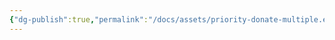 ```yaml
---
{"dg-publish":true,"permalink":"/docs/assets/priority-donate-multiple.excalidraw/","tags":["excalidraw"]}
---
```

<style> .container {font-family: sans-serif; text-align: center;} .button-wrapper button {z-index: 1;height: 40px; width: 100px; margin: 10px;padding: 5px;} .excalidraw .App-menu_top .buttonList { display: flex;} .excalidraw-wrapper { height: 800px; margin: 50px; position: relative;} :root[dir="ltr"] .excalidraw .layer-ui__wrapper .zen-mode-transition.App-menu_bottom--transition-left {transform: none;} </style><script src="https://cdn.jsdelivr.net/npm/react@17/umd/react.production.min.js"></script><script src="https://cdn.jsdelivr.net/npm/react-dom@17/umd/react-dom.production.min.js"></script><script type="text/javascript" src="https://cdn.jsdelivr.net/npm/@excalidraw/excalidraw@0/dist/excalidraw.production.min.js"></script><div id="priority-donate-multipleexcalidraw.md"></div><script>(function(){const InitialData={"type":"excalidraw","version":2,"source":"https://github.com/zsviczian/obsidian-excalidraw-plugin/releases/tag/2.7.4","elements":[{"id":"KccZQhF3Z2Dk7p5JYjoAB","type":"line","x":-118.35300296545029,"y":-370.8843688964844,"width":692.5358581542969,"height":467.2060852050781,"angle":0,"strokeColor":"#099268","backgroundColor":"transparent","fillStyle":"solid","strokeWidth":4,"strokeStyle":"dashed","roughness":1,"opacity":100,"groupIds":[],"frameId":null,"roundness":{"type":2},"seed":1327774548,"version":925,"versionNonce":1148865012,"isDeleted":false,"boundElements":[],"updated":1736753024560,"link":null,"locked":false,"points":[[0,0],[-250.86007690429688,18.90069580078125],[-283.4858093261719,230.64169311523438],[-253.81405639648438,467.2060852050781],[-101.64871215820312,436.2690734863281],[19.9189453125,446.2209777832031],[161.84912109375,321.0140075683594],[409.050048828125,358.1815490722656]],"lastCommittedPoint":null,"startBinding":null,"endBinding":null,"startArrowhead":null,"endArrowhead":null,"index":"a0"},{"id":"8VA36sYZ0Xlo2jYmRHcrc","type":"rectangle","x":-292.9361404776573,"y":-184.12443542480466,"width":62,"height":45,"angle":0,"strokeColor":"#1e1e1e","backgroundColor":"transparent","fillStyle":"hachure","strokeWidth":1,"strokeStyle":"solid","roughness":1,"opacity":100,"groupIds":["2PxniHU_PKf1sGMuDITLp"],"frameId":null,"roundness":{"type":3},"seed":482542188,"version":153,"versionNonce":245268300,"isDeleted":false,"boundElements":[{"type":"text","id":"tIPePFAx"},{"id":"3MroGVL409c-xpPFeCCVr","type":"arrow"},{"id":"MFXNqbd67DY2WVEp_qBmB","type":"arrow"}],"updated":1736753024560,"link":null,"locked":false,"index":"a1"},{"id":"tIPePFAx","type":"text","x":-268.49613803625107,"y":-174.12443542480466,"width":13.1199951171875,"height":25,"angle":0,"strokeColor":"#1e1e1e","backgroundColor":"transparent","fillStyle":"hachure","strokeWidth":1,"strokeStyle":"solid","roughness":1,"opacity":100,"groupIds":["2PxniHU_PKf1sGMuDITLp"],"frameId":null,"roundness":null,"seed":1754256620,"version":82,"versionNonce":268757876,"isDeleted":false,"boundElements":[],"updated":1736753024560,"link":null,"locked":false,"text":"A","rawText":"A","fontSize":20,"fontFamily":1,"textAlign":"center","verticalAlign":"middle","baseline":17,"containerId":"8VA36sYZ0Xlo2jYmRHcrc","originalText":"A","lineHeight":1.25,"autoResize":true,"index":"a2"},{"id":"59JU9IFRNG0ZzQU1UM42-","type":"line","x":-280.6896728873253,"y":-185.56536865234372,"width":36.5712890625,"height":34.604949951171875,"angle":0,"strokeColor":"#1e1e1e","backgroundColor":"transparent","fillStyle":"hachure","strokeWidth":2,"strokeStyle":"solid","roughness":1,"opacity":100,"groupIds":["2PxniHU_PKf1sGMuDITLp"],"frameId":null,"roundness":{"type":2},"seed":2015254380,"version":178,"versionNonce":262714828,"isDeleted":false,"boundElements":[],"updated":1736753024560,"link":null,"locked":false,"points":[[0,0],[3.98876953125,-30.96875],[32.7310791015625,-29.650177001953125],[36.5712890625,3.636199951171875]],"lastCommittedPoint":null,"startBinding":null,"endBinding":null,"startArrowhead":null,"endArrowhead":null,"index":"a3"},{"id":"860LkdMGOMHxj117XTBWr","type":"rectangle","x":-158.2685074210167,"y":-184.12443542480466,"width":62,"height":45,"angle":0,"strokeColor":"#1e1e1e","backgroundColor":"transparent","fillStyle":"hachure","strokeWidth":1,"strokeStyle":"solid","roughness":1,"opacity":100,"groupIds":["sqXGka7D2f_SvXupsyIVu"],"frameId":null,"roundness":{"type":3},"seed":647666412,"version":182,"versionNonce":616520948,"isDeleted":false,"boundElements":[{"type":"text","id":"iVP6QqAX"},{"id":"cGnvg52eul4-O3cdC1Jlp","type":"arrow"},{"id":"dSYaaae9vSv7kpb6dqyW4","type":"arrow"}],"updated":1736753024560,"link":null,"locked":false,"index":"a4"},{"id":"iVP6QqAX","type":"text","x":-134.5385040640831,"y":-174.12443542480466,"width":14.539993286132812,"height":25,"angle":0,"strokeColor":"#1e1e1e","backgroundColor":"transparent","fillStyle":"hachure","strokeWidth":1,"strokeStyle":"solid","roughness":1,"opacity":100,"groupIds":["sqXGka7D2f_SvXupsyIVu"],"frameId":null,"roundness":null,"seed":1960861036,"version":114,"versionNonce":254286924,"isDeleted":false,"boundElements":[],"updated":1736753024560,"link":null,"locked":false,"text":"B","rawText":"B","fontSize":20,"fontFamily":1,"textAlign":"center","verticalAlign":"middle","baseline":17,"containerId":"860LkdMGOMHxj117XTBWr","originalText":"B","lineHeight":1.25,"autoResize":true,"index":"a5"},{"id":"3Xc4RmYV3n8F3e0yx2mQk","type":"line","x":-146.02203983068466,"y":-185.56536865234372,"width":36.5712890625,"height":34.604949951171875,"angle":0,"strokeColor":"#1e1e1e","backgroundColor":"transparent","fillStyle":"hachure","strokeWidth":2,"strokeStyle":"solid","roughness":1,"opacity":100,"groupIds":["sqXGka7D2f_SvXupsyIVu"],"frameId":null,"roundness":{"type":2},"seed":709480428,"version":207,"versionNonce":1815060084,"isDeleted":false,"boundElements":[],"updated":1736753024560,"link":null,"locked":false,"points":[[0,0],[3.98876953125,-30.96875],[32.7310791015625,-29.650177001953125],[36.5712890625,3.636199951171875]],"lastCommittedPoint":null,"startBinding":null,"endBinding":null,"startArrowhead":null,"endArrowhead":null,"index":"a6"},{"id":"ygvD7fppNHqKYpkF-Omr0","type":"rectangle","x":-26.392683446407318,"y":-184.12443542480466,"width":62,"height":45,"angle":0,"strokeColor":"#1e1e1e","backgroundColor":"transparent","fillStyle":"hachure","strokeWidth":1,"strokeStyle":"solid","roughness":1,"opacity":100,"groupIds":["EO2dq3sxVgZ6GDYxRYmN9"],"frameId":null,"roundness":{"type":3},"seed":965026156,"version":215,"versionNonce":1727443660,"isDeleted":false,"boundElements":[{"type":"text","id":"hTIFPUH7"},{"id":"r6hL9QHkmfU2gN_7ESCTf","type":"arrow"},{"id":"-NNxLP5yMJPl7xYBIPmv0","type":"arrow"}],"updated":1736753024560,"link":null,"locked":false,"index":"a7"},{"id":"hTIFPUH7","type":"text","x":-1.8326782584190369,"y":-174.12443542480466,"width":12.879989624023438,"height":25,"angle":0,"strokeColor":"#1e1e1e","backgroundColor":"transparent","fillStyle":"hachure","strokeWidth":1,"strokeStyle":"solid","roughness":1,"opacity":100,"groupIds":["EO2dq3sxVgZ6GDYxRYmN9"],"frameId":null,"roundness":null,"seed":95818732,"version":145,"versionNonce":790343668,"isDeleted":false,"boundElements":[],"updated":1736753024560,"link":null,"locked":false,"text":"C","rawText":"C","fontSize":20,"fontFamily":1,"textAlign":"center","verticalAlign":"middle","baseline":17,"containerId":"ygvD7fppNHqKYpkF-Omr0","originalText":"C","lineHeight":1.25,"autoResize":true,"index":"a8"},{"id":"lenIiMkUXOsrU_7421S-W","type":"line","x":-14.146215856075287,"y":-185.56536865234372,"width":36.5712890625,"height":34.604949951171875,"angle":0,"strokeColor":"#1e1e1e","backgroundColor":"transparent","fillStyle":"hachure","strokeWidth":2,"strokeStyle":"solid","roughness":1,"opacity":100,"groupIds":["EO2dq3sxVgZ6GDYxRYmN9"],"frameId":null,"roundness":{"type":2},"seed":874821228,"version":240,"versionNonce":632191308,"isDeleted":false,"boundElements":[],"updated":1736753024560,"link":null,"locked":false,"points":[[0,0],[3.98876953125,-30.96875],[32.7310791015625,-29.650177001953125],[36.5712890625,3.636199951171875]],"lastCommittedPoint":null,"startBinding":null,"endBinding":null,"startArrowhead":null,"endArrowhead":null,"index":"a9"},{"id":"-N-9KkjbqzsDGLBva5YlL","type":"rectangle","x":96.24458461999893,"y":-184.12443542480466,"width":62,"height":45,"angle":0,"strokeColor":"#1e1e1e","backgroundColor":"transparent","fillStyle":"hachure","strokeWidth":1,"strokeStyle":"solid","roughness":1,"opacity":100,"groupIds":["PkFeXtSlzwldAP8L7FYu4"],"frameId":null,"roundness":{"type":3},"seed":1402048340,"version":248,"versionNonce":763990388,"isDeleted":false,"boundElements":[{"type":"text","id":"GeonALBG"},{"id":"4uGOKd3s4lcYEQW1u4XzT","type":"arrow"},{"id":"SVhrib65ZYDK2ODx568BL","type":"arrow"}],"updated":1736753024560,"link":null,"locked":false,"index":"aA"},{"id":"GeonALBG","type":"text","x":119.44458919763565,"y":-174.12443542480466,"width":15.599990844726562,"height":25,"angle":0,"strokeColor":"#1e1e1e","backgroundColor":"transparent","fillStyle":"hachure","strokeWidth":1,"strokeStyle":"solid","roughness":1,"opacity":100,"groupIds":["PkFeXtSlzwldAP8L7FYu4"],"frameId":null,"roundness":null,"seed":986481876,"version":179,"versionNonce":1990815692,"isDeleted":false,"boundElements":[],"updated":1736753024560,"link":null,"locked":false,"text":"D","rawText":"D","fontSize":20,"fontFamily":1,"textAlign":"center","verticalAlign":"middle","baseline":17,"containerId":"-N-9KkjbqzsDGLBva5YlL","originalText":"D","lineHeight":1.25,"autoResize":true,"index":"aB"},{"id":"iNv8_8zeuRfgjR1sCcH7j","type":"line","x":108.49105221033096,"y":-185.56536865234372,"width":36.5712890625,"height":34.604949951171875,"angle":0,"strokeColor":"#1e1e1e","backgroundColor":"transparent","fillStyle":"hachure","strokeWidth":2,"strokeStyle":"solid","roughness":1,"opacity":100,"groupIds":["PkFeXtSlzwldAP8L7FYu4"],"frameId":null,"roundness":{"type":2},"seed":2089647852,"version":275,"versionNonce":918504180,"isDeleted":false,"boundElements":[],"updated":1736753024560,"link":null,"locked":false,"points":[[0,0],[3.98876953125,-30.96875],[32.7310791015625,-29.650177001953125],[36.5712890625,3.636199951171875]],"lastCommittedPoint":null,"startBinding":null,"endBinding":null,"startArrowhead":null,"endArrowhead":null,"index":"aC"},{"id":"ivfKau6qOLkBM5sF0d6ex","type":"rectangle","x":-115.76233524084091,"y":-400.0558166503906,"width":96,"height":61,"angle":0,"strokeColor":"#1e1e1e","backgroundColor":"transparent","fillStyle":"hachure","strokeWidth":2,"strokeStyle":"solid","roughness":1,"opacity":100,"groupIds":[],"frameId":null,"roundness":{"type":3},"seed":1301480404,"version":118,"versionNonce":167876172,"isDeleted":false,"boundElements":[{"id":"3MroGVL409c-xpPFeCCVr","type":"arrow"},{"id":"cGnvg52eul4-O3cdC1Jlp","type":"arrow"},{"id":"r6hL9QHkmfU2gN_7ESCTf","type":"arrow"},{"id":"4uGOKd3s4lcYEQW1u4XzT","type":"arrow"},{"type":"text","id":"8VbtLH43"}],"updated":1736753024560,"link":null,"locked":false,"index":"aD"},{"id":"8VbtLH43","type":"text","x":-89.24232095479965,"y":-382.0558166503906,"width":42.95997142791748,"height":25,"angle":0,"strokeColor":"#1e1e1e","backgroundColor":"transparent","fillStyle":"hachure","strokeWidth":2,"strokeStyle":"solid","roughness":1,"opacity":100,"groupIds":[],"frameId":null,"roundness":null,"seed":1303079252,"version":13,"versionNonce":1094894708,"isDeleted":false,"boundElements":[],"updated":1736753024560,"link":null,"locked":false,"text":"T1(1)","rawText":"T1(1)","fontSize":20,"fontFamily":1,"textAlign":"center","verticalAlign":"middle","baseline":17,"containerId":"ivfKau6qOLkBM5sF0d6ex","originalText":"T1(1)","lineHeight":1.25,"autoResize":true,"index":"aE"},{"id":"3MroGVL409c-xpPFeCCVr","type":"arrow","x":-70.82528318937347,"y":-332.4647216796875,"width":190.9220576052333,"height":143.82730102539062,"angle":0,"strokeColor":"#1e1e1e","backgroundColor":"transparent","fillStyle":"hachure","strokeWidth":1,"strokeStyle":"solid","roughness":1,"opacity":100,"groupIds":[],"frameId":null,"roundness":{"type":2},"seed":991450580,"version":102,"versionNonce":1256566826,"isDeleted":false,"boundElements":[],"updated":1736753024641,"link":null,"locked":false,"points":[[0,0],[-190.9220576052333,143.82730102539062]],"lastCommittedPoint":null,"startBinding":{"focus":-0.5218087269969989,"gap":6.591094970703125,"elementId":"ivfKau6qOLkBM5sF0d6ex"},"endBinding":{"focus":-0.5860011131968127,"gap":4.512985229492216,"elementId":"8VA36sYZ0Xlo2jYmRHcrc"},"startArrowhead":null,"endArrowhead":"arrow","index":"aF"},{"id":"cGnvg52eul4-O3cdC1Jlp","type":"arrow","x":-69.03981580190275,"y":-331.2999267578125,"width":58.22267524571265,"height":142.44143676757812,"angle":0,"strokeColor":"#1e1e1e","backgroundColor":"transparent","fillStyle":"hachure","strokeWidth":1,"strokeStyle":"solid","roughness":1,"opacity":100,"groupIds":[],"frameId":null,"roundness":{"type":2},"seed":919922796,"version":57,"versionNonce":198318826,"isDeleted":false,"boundElements":[],"updated":1736753024641,"link":null,"locked":false,"points":[[0,0],[-58.22267524571265,142.44143676757812]],"lastCommittedPoint":null,"startBinding":{"focus":-0.2374780800537989,"gap":7.755889892578125,"elementId":"ivfKau6qOLkBM5sF0d6ex"},"endBinding":{"focus":-0.2763773642166688,"gap":4.734054565429716,"elementId":"860LkdMGOMHxj117XTBWr"},"startArrowhead":null,"endArrowhead":"arrow","index":"aG"},{"id":"r6hL9QHkmfU2gN_7ESCTf","type":"arrow","x":-69.47759722121086,"y":-327.98626708984375,"width":73.2901963338067,"height":135.72628784179688,"angle":0,"strokeColor":"#1e1e1e","backgroundColor":"transparent","fillStyle":"hachure","strokeWidth":1,"strokeStyle":"solid","roughness":1,"opacity":100,"groupIds":[],"frameId":null,"roundness":{"type":2},"seed":492246484,"version":69,"versionNonce":828583338,"isDeleted":false,"boundElements":[],"updated":1736753024641,"link":null,"locked":false,"points":[[0,0],[73.2901963338067,135.72628784179688]],"lastCommittedPoint":null,"startBinding":{"focus":0.3747847810458849,"gap":11.069549560546875,"elementId":"ivfKau6qOLkBM5sF0d6ex"},"endBinding":{"focus":0.3658407079087549,"gap":8.135543823242216,"elementId":"ygvD7fppNHqKYpkF-Omr0"},"startArrowhead":null,"endArrowhead":"arrow","index":"aH"},{"id":"4uGOKd3s4lcYEQW1u4XzT","type":"arrow","x":-70.78548821939374,"y":-332.5689697265625,"width":193.27638204347062,"height":138.11099243164062,"angle":0,"strokeColor":"#1e1e1e","backgroundColor":"transparent","fillStyle":"hachure","strokeWidth":1,"strokeStyle":"solid","roughness":1,"opacity":100,"groupIds":[],"frameId":null,"roundness":{"type":2},"seed":1406694892,"version":92,"versionNonce":281274474,"isDeleted":false,"boundElements":[],"updated":1736753024641,"link":null,"locked":false,"points":[[0,0],[193.27638204347062,138.11099243164062]],"lastCommittedPoint":null,"startBinding":{"focus":0.6041248147618453,"gap":6.486846923828125,"elementId":"ivfKau6qOLkBM5sF0d6ex"},"endBinding":{"focus":0.6596412805755202,"gap":10.333541870117216,"elementId":"-N-9KkjbqzsDGLBva5YlL"},"startArrowhead":null,"endArrowhead":"arrow","index":"aI"},{"id":"uxBKWrtb","type":"text","x":31.554284632205963,"y":-282.2966003417969,"width":48.77996063232422,"height":25,"angle":0,"strokeColor":"#1e1e1e","backgroundColor":"transparent","fillStyle":"hachure","strokeWidth":1,"strokeStyle":"solid","roughness":1,"opacity":100,"groupIds":[],"frameId":null,"roundness":null,"seed":1426939884,"version":32,"versionNonce":41757132,"isDeleted":false,"boundElements":[],"updated":1736753024560,"link":null,"locked":false,"text":"holds","rawText":"holds","fontSize":20,"fontFamily":1,"textAlign":"left","verticalAlign":"top","baseline":17,"containerId":null,"originalText":"holds","lineHeight":1.25,"autoResize":true,"index":"aJ"},{"id":"AEQvsq9p","type":"text","x":-30.955114781856537,"y":-282.2966003417969,"width":48.77996063232422,"height":25,"angle":0,"strokeColor":"#1e1e1e","backgroundColor":"transparent","fillStyle":"hachure","strokeWidth":1,"strokeStyle":"solid","roughness":1,"opacity":100,"groupIds":[],"frameId":null,"roundness":null,"seed":1574213076,"version":100,"versionNonce":1318856948,"isDeleted":false,"boundElements":[],"updated":1736753024560,"link":null,"locked":false,"text":"holds","rawText":"holds","fontSize":20,"fontFamily":1,"textAlign":"left","verticalAlign":"top","baseline":17,"containerId":null,"originalText":"holds","lineHeight":1.25,"autoResize":true,"index":"aK"},{"id":"F4y9odhI","type":"text","x":-145.9128174185753,"y":-282.2966003417969,"width":48.77996063232422,"height":25,"angle":0,"strokeColor":"#1e1e1e","backgroundColor":"transparent","fillStyle":"hachure","strokeWidth":1,"strokeStyle":"solid","roughness":1,"opacity":100,"groupIds":[],"frameId":null,"roundness":null,"seed":1105484140,"version":225,"versionNonce":390991948,"isDeleted":false,"boundElements":[],"updated":1736753024560,"link":null,"locked":false,"text":"holds","rawText":"holds","fontSize":20,"fontFamily":1,"textAlign":"left","verticalAlign":"top","baseline":17,"containerId":null,"originalText":"holds","lineHeight":1.25,"autoResize":true,"index":"aL"},{"id":"RaepeddO","type":"text","x":-223.3024658560753,"y":-282.2966003417969,"width":48.77996063232422,"height":25,"angle":0,"strokeColor":"#1e1e1e","backgroundColor":"transparent","fillStyle":"hachure","strokeWidth":1,"strokeStyle":"solid","roughness":1,"opacity":100,"groupIds":[],"frameId":null,"roundness":null,"seed":585089748,"version":202,"versionNonce":1486023284,"isDeleted":false,"boundElements":[],"updated":1736753024560,"link":null,"locked":false,"text":"holds","rawText":"holds","fontSize":20,"fontFamily":1,"textAlign":"left","verticalAlign":"top","baseline":17,"containerId":null,"originalText":"holds","lineHeight":1.25,"autoResize":true,"index":"aM"},{"id":"0_gGCLdIJPrW-DzdxXLzB","type":"rectangle","x":-310.05817264318466,"y":-71.81642150878906,"width":96,"height":61,"angle":0,"strokeColor":"#1e1e1e","backgroundColor":"transparent","fillStyle":"hachure","strokeWidth":2,"strokeStyle":"solid","roughness":1,"opacity":100,"groupIds":[],"frameId":null,"roundness":{"type":3},"seed":1569422700,"version":438,"versionNonce":1581131468,"isDeleted":false,"boundElements":[{"id":"3MroGVL409c-xpPFeCCVr","type":"arrow"},{"id":"cGnvg52eul4-O3cdC1Jlp","type":"arrow"},{"id":"r6hL9QHkmfU2gN_7ESCTf","type":"arrow"},{"id":"4uGOKd3s4lcYEQW1u4XzT","type":"arrow"},{"type":"text","id":"Nqy7rLFW"},{"id":"ognyFPZrX9Hb5os_nmppg","type":"arrow"},{"id":"MFXNqbd67DY2WVEp_qBmB","type":"arrow"}],"updated":1736753024560,"link":null,"locked":false,"index":"aN"},{"id":"Nqy7rLFW","type":"text","x":-292.3581504225731,"y":-53.81642150878906,"width":60.599955558776855,"height":25,"angle":0,"strokeColor":"#1e1e1e","backgroundColor":"transparent","fillStyle":"hachure","strokeWidth":2,"strokeStyle":"solid","roughness":1,"opacity":100,"groupIds":[],"frameId":null,"roundness":null,"seed":277934060,"version":334,"versionNonce":1228241908,"isDeleted":false,"boundElements":[],"updated":1736753024560,"link":null,"locked":false,"text":"T2(2)","rawText":"T2(2)","fontSize":20,"fontFamily":1,"textAlign":"center","verticalAlign":"middle","baseline":17,"containerId":"0_gGCLdIJPrW-DzdxXLzB","originalText":"T2(2)","lineHeight":1.25,"autoResize":true,"index":"aO"},{"id":"gJG9KE-joGbOoQ7n6sgdb","type":"rectangle","x":98.55202633142471,"y":55.56101989746094,"width":96,"height":61,"angle":0,"strokeColor":"#1e1e1e","backgroundColor":"transparent","fillStyle":"hachure","strokeWidth":2,"strokeStyle":"solid","roughness":1,"opacity":100,"groupIds":[],"frameId":null,"roundness":{"type":3},"seed":84775660,"version":569,"versionNonce":736587084,"isDeleted":false,"boundElements":[{"id":"3MroGVL409c-xpPFeCCVr","type":"arrow"},{"id":"cGnvg52eul4-O3cdC1Jlp","type":"arrow"},{"id":"r6hL9QHkmfU2gN_7ESCTf","type":"arrow"},{"id":"4uGOKd3s4lcYEQW1u4XzT","type":"arrow"},{"type":"text","id":"N4UNN1vo"},{"id":"euBjQBE-gRxi6cwuS3t8l","type":"arrow"}],"updated":1736753024560,"link":null,"locked":false,"index":"aP"},{"id":"N4UNN1vo","type":"text","x":116.87204366922379,"y":73.56101989746094,"width":59.359965324401855,"height":25,"angle":0,"strokeColor":"#1e1e1e","backgroundColor":"transparent","fillStyle":"hachure","strokeWidth":2,"strokeStyle":"solid","roughness":1,"opacity":100,"groupIds":[],"frameId":null,"roundness":null,"seed":2050250092,"version":470,"versionNonce":2055855476,"isDeleted":false,"boundElements":[],"updated":1736753024560,"link":null,"locked":false,"text":"T3(3)","rawText":"T3(3)","fontSize":20,"fontFamily":1,"textAlign":"center","verticalAlign":"middle","baseline":17,"containerId":"gJG9KE-joGbOoQ7n6sgdb","originalText":"T3(3)","lineHeight":1.25,"autoResize":true,"index":"aQ"},{"id":"3YL6drdxKjveCSrvxPjpi","type":"rectangle","x":-36.04349368810654,"y":59.99748229980469,"width":96,"height":61,"angle":0,"strokeColor":"#1e1e1e","backgroundColor":"transparent","fillStyle":"hachure","strokeWidth":2,"strokeStyle":"solid","roughness":1,"opacity":100,"groupIds":[],"frameId":null,"roundness":{"type":3},"seed":1711113068,"version":693,"versionNonce":832824268,"isDeleted":false,"boundElements":[{"id":"3MroGVL409c-xpPFeCCVr","type":"arrow"},{"id":"cGnvg52eul4-O3cdC1Jlp","type":"arrow"},{"id":"r6hL9QHkmfU2gN_7ESCTf","type":"arrow"},{"id":"4uGOKd3s4lcYEQW1u4XzT","type":"arrow"},{"type":"text","id":"stWSXFTc"},{"id":"UQ1Bapq5UXbATT3d3UwPC","type":"arrow"}],"updated":1736753024560,"link":null,"locked":false,"index":"aR"},{"id":"stWSXFTc","type":"text","x":-16.903469026088715,"y":77.99748229980469,"width":57.719950675964355,"height":25,"angle":0,"strokeColor":"#1e1e1e","backgroundColor":"transparent","fillStyle":"hachure","strokeWidth":2,"strokeStyle":"solid","roughness":1,"opacity":100,"groupIds":[],"frameId":null,"roundness":null,"seed":147994092,"version":598,"versionNonce":366350068,"isDeleted":false,"boundElements":[],"updated":1736753024560,"link":null,"locked":false,"text":"T4(4)","rawText":"T4(4)","fontSize":20,"fontFamily":1,"textAlign":"center","verticalAlign":"middle","baseline":17,"containerId":"3YL6drdxKjveCSrvxPjpi","originalText":"T4(4)","lineHeight":1.25,"autoResize":true,"index":"aS"},{"id":"9ori0V6n3RSJBuwnc8J8m","type":"rectangle","x":103.26192623376846,"y":-73.27265930175781,"width":96,"height":61,"angle":0,"strokeColor":"#1e1e1e","backgroundColor":"transparent","fillStyle":"hachure","strokeWidth":2,"strokeStyle":"solid","roughness":1,"opacity":100,"groupIds":[],"frameId":null,"roundness":{"type":3},"seed":1794361964,"version":748,"versionNonce":1703774796,"isDeleted":false,"boundElements":[{"type":"text","id":"qgsKs8VN"},{"id":"3MroGVL409c-xpPFeCCVr","type":"arrow"},{"id":"cGnvg52eul4-O3cdC1Jlp","type":"arrow"},{"id":"r6hL9QHkmfU2gN_7ESCTf","type":"arrow"},{"id":"4uGOKd3s4lcYEQW1u4XzT","type":"arrow"},{"id":"euBjQBE-gRxi6cwuS3t8l","type":"arrow"},{"id":"SVhrib65ZYDK2ODx568BL","type":"arrow"}],"updated":1736753024560,"link":null,"locked":false,"index":"aT"},{"id":"qgsKs8VN","type":"text","x":122.84195333719254,"y":-55.27265930175781,"width":56.839945793151855,"height":25,"angle":0,"strokeColor":"#1e1e1e","backgroundColor":"transparent","fillStyle":"hachure","strokeWidth":2,"strokeStyle":"solid","roughness":1,"opacity":100,"groupIds":[],"frameId":null,"roundness":null,"seed":1727043052,"version":660,"versionNonce":731910260,"isDeleted":false,"boundElements":[],"updated":1736753024560,"link":null,"locked":false,"text":"T5(5)","rawText":"T5(5)","fontSize":20,"fontFamily":1,"textAlign":"center","verticalAlign":"middle","baseline":17,"containerId":"9ori0V6n3RSJBuwnc8J8m","originalText":"T5(5)","lineHeight":1.25,"autoResize":true,"index":"aU"},{"id":"qaWorA02S4ifLfb10c1gP","type":"rectangle","x":-35.49619144201279,"y":-73.92878723144531,"width":96,"height":61,"angle":0,"strokeColor":"#1e1e1e","backgroundColor":"transparent","fillStyle":"hachure","strokeWidth":2,"strokeStyle":"solid","roughness":1,"opacity":100,"groupIds":[],"frameId":null,"roundness":{"type":3},"seed":2035570924,"version":703,"versionNonce":1786667212,"isDeleted":false,"boundElements":[{"id":"3MroGVL409c-xpPFeCCVr","type":"arrow"},{"id":"cGnvg52eul4-O3cdC1Jlp","type":"arrow"},{"id":"r6hL9QHkmfU2gN_7ESCTf","type":"arrow"},{"id":"4uGOKd3s4lcYEQW1u4XzT","type":"arrow"},{"type":"text","id":"RU6JTzdp"},{"id":"UQ1Bapq5UXbATT3d3UwPC","type":"arrow"},{"id":"-NNxLP5yMJPl7xYBIPmv0","type":"arrow"}],"updated":1736753024560,"link":null,"locked":false,"index":"aV"},{"id":"RU6JTzdp","type":"text","x":-16.356166779994965,"y":-55.92878723144531,"width":57.719950675964355,"height":25,"angle":0,"strokeColor":"#1e1e1e","backgroundColor":"transparent","fillStyle":"hachure","strokeWidth":2,"strokeStyle":"solid","roughness":1,"opacity":100,"groupIds":[],"frameId":null,"roundness":null,"seed":95574892,"version":612,"versionNonce":1269686772,"isDeleted":false,"boundElements":[],"updated":1736753024560,"link":null,"locked":false,"text":"T6(6)","rawText":"T6(6)","fontSize":20,"fontFamily":1,"textAlign":"center","verticalAlign":"middle","baseline":17,"containerId":"qaWorA02S4ifLfb10c1gP","originalText":"T6(6)","lineHeight":1.25,"autoResize":true,"index":"aW"},{"id":"iSYWvFS3aLf0vrlVRLnTW","type":"rectangle","x":-171.8687500357628,"y":-70.93989562988281,"width":96,"height":61,"angle":0,"strokeColor":"#1e1e1e","backgroundColor":"transparent","fillStyle":"hachure","strokeWidth":2,"strokeStyle":"solid","roughness":1,"opacity":100,"groupIds":[],"frameId":null,"roundness":{"type":3},"seed":1513813204,"version":803,"versionNonce":2014340940,"isDeleted":false,"boundElements":[{"id":"3MroGVL409c-xpPFeCCVr","type":"arrow"},{"id":"cGnvg52eul4-O3cdC1Jlp","type":"arrow"},{"id":"r6hL9QHkmfU2gN_7ESCTf","type":"arrow"},{"id":"4uGOKd3s4lcYEQW1u4XzT","type":"arrow"},{"type":"text","id":"Qj19Z5Is"},{"id":"q3TKyOQDaV21XVrMkuIGo","type":"arrow"},{"id":"dSYaaae9vSv7kpb6dqyW4","type":"arrow"}],"updated":1736753024560,"link":null,"locked":false,"index":"aX"},{"id":"Qj19Z5Is","type":"text","x":-150.68873208761215,"y":-52.93989562988281,"width":53.63996410369873,"height":25,"angle":0,"strokeColor":"#1e1e1e","backgroundColor":"transparent","fillStyle":"hachure","strokeWidth":2,"strokeStyle":"solid","roughness":1,"opacity":100,"groupIds":[],"frameId":null,"roundness":null,"seed":1110260308,"version":719,"versionNonce":486900596,"isDeleted":false,"boundElements":[],"updated":1736753024560,"link":null,"locked":false,"text":"T7(7)","rawText":"T7(7)","fontSize":20,"fontFamily":1,"textAlign":"center","verticalAlign":"middle","baseline":17,"containerId":"iSYWvFS3aLf0vrlVRLnTW","originalText":"T7(7)","lineHeight":1.25,"autoResize":true,"index":"aY"},{"id":"u5Z5gRD7TDlJGjoaZmuIU","type":"rectangle","x":-174.1947998404503,"y":56.93064880371094,"width":96,"height":61,"angle":0,"strokeColor":"#1e1e1e","backgroundColor":"transparent","fillStyle":"hachure","strokeWidth":2,"strokeStyle":"solid","roughness":1,"opacity":100,"groupIds":[],"frameId":null,"roundness":{"type":3},"seed":1100713324,"version":748,"versionNonce":1117625804,"isDeleted":false,"boundElements":[{"id":"3MroGVL409c-xpPFeCCVr","type":"arrow"},{"id":"cGnvg52eul4-O3cdC1Jlp","type":"arrow"},{"id":"r6hL9QHkmfU2gN_7ESCTf","type":"arrow"},{"id":"4uGOKd3s4lcYEQW1u4XzT","type":"arrow"},{"type":"text","id":"NjQEwf60"},{"id":"q3TKyOQDaV21XVrMkuIGo","type":"arrow"}],"updated":1736753024560,"link":null,"locked":false,"index":"aZ"},{"id":"NjQEwf60","type":"text","x":-157.55477517843246,"y":74.93064880371094,"width":62.719950675964355,"height":25,"angle":0,"strokeColor":"#1e1e1e","backgroundColor":"transparent","fillStyle":"hachure","strokeWidth":2,"strokeStyle":"solid","roughness":1,"opacity":100,"groupIds":[],"frameId":null,"roundness":null,"seed":404684780,"version":662,"versionNonce":1978463476,"isDeleted":false,"boundElements":[],"updated":1736753024560,"link":null,"locked":false,"text":"T8(8)","rawText":"T8(8)","fontSize":20,"fontFamily":1,"textAlign":"center","verticalAlign":"middle","baseline":17,"containerId":"u5Z5gRD7TDlJGjoaZmuIU","originalText":"T8(8)","lineHeight":1.25,"autoResize":true,"index":"aa"},{"id":"qIvzXQTQ107vI8zj1UK8q","type":"rectangle","x":-310.96588748693466,"y":54.38871765136719,"width":96,"height":61,"angle":0,"strokeColor":"#1e1e1e","backgroundColor":"transparent","fillStyle":"hachure","strokeWidth":2,"strokeStyle":"solid","roughness":1,"opacity":100,"groupIds":[],"frameId":null,"roundness":{"type":3},"seed":164448876,"version":795,"versionNonce":1665139788,"isDeleted":false,"boundElements":[{"id":"3MroGVL409c-xpPFeCCVr","type":"arrow"},{"id":"cGnvg52eul4-O3cdC1Jlp","type":"arrow"},{"id":"r6hL9QHkmfU2gN_7ESCTf","type":"arrow"},{"id":"4uGOKd3s4lcYEQW1u4XzT","type":"arrow"},{"type":"text","id":"VkE10KTu"},{"id":"ognyFPZrX9Hb5os_nmppg","type":"arrow"}],"updated":1736753024560,"link":null,"locked":false,"index":"ab"},{"id":"VkE10KTu","type":"text","x":-291.20586770772934,"y":72.38871765136719,"width":56.479960441589355,"height":25,"angle":0,"strokeColor":"#1e1e1e","backgroundColor":"transparent","fillStyle":"hachure","strokeWidth":2,"strokeStyle":"solid","roughness":1,"opacity":100,"groupIds":[],"frameId":null,"roundness":null,"seed":1292967148,"version":710,"versionNonce":1944729204,"isDeleted":false,"boundElements":[],"updated":1736753024560,"link":null,"locked":false,"text":"T9(9)","rawText":"T9(9)","fontSize":20,"fontFamily":1,"textAlign":"center","verticalAlign":"middle","baseline":17,"containerId":"qIvzXQTQ107vI8zj1UK8q","originalText":"T9(9)","lineHeight":1.25,"autoResize":true,"index":"ac"},{"id":"9U6zNfAl","type":"text","x":309.09200435876846,"y":-11.70770263671875,"width":199.21875,"height":48,"angle":0,"strokeColor":"#099268","backgroundColor":"transparent","fillStyle":"solid","strokeWidth":4,"strokeStyle":"dashed","roughness":1,"opacity":100,"groupIds":[],"frameId":null,"roundness":null,"seed":1259792980,"version":38,"versionNonce":1070701260,"isDeleted":false,"boundElements":[],"updated":1736753024560,"link":null,"locked":false,"text":"T1.donate_list = \n[T9, T8, T6, T5]","rawText":"T1.donate_list = \n[T9, T8, T6, T5]","fontSize":20,"fontFamily":3,"textAlign":"left","verticalAlign":"top","baseline":43,"containerId":null,"originalText":"T1.donate_list = \n[T9, T8, T6, T5]","lineHeight":1.2,"autoResize":true,"index":"ad"},{"id":"ognyFPZrX9Hb5os_nmppg","type":"arrow","x":-263.64981693029404,"y":51.16772460937499,"width":0,"height":60.842071533203104,"angle":0,"strokeColor":"#1e1e1e","backgroundColor":"transparent","fillStyle":"solid","strokeWidth":1,"strokeStyle":"solid","roughness":1,"opacity":100,"groupIds":[],"frameId":null,"roundness":{"type":2},"seed":169219820,"version":499,"versionNonce":47569258,"isDeleted":false,"boundElements":[],"updated":1736753024641,"link":null,"locked":false,"points":[[0,0],[0,-60.842071533203104]],"lastCommittedPoint":null,"startBinding":{"elementId":"qIvzXQTQ107vI8zj1UK8q","focus":-0.014248530069986977,"gap":3.2209930419922017},"endBinding":{"elementId":"0_gGCLdIJPrW-DzdxXLzB","focus":0.033159255981445306,"gap":1.1420745849609517},"startArrowhead":null,"endArrowhead":"arrow","index":"ae"},{"id":"q3TKyOQDaV21XVrMkuIGo","type":"arrow","x":-125.19907230138779,"y":51.85803222656249,"width":1.4210854715202004e-14,"height":59.20773315429689,"angle":0,"strokeColor":"#1e1e1e","backgroundColor":"transparent","fillStyle":"solid","strokeWidth":1,"strokeStyle":"solid","roughness":1,"opacity":100,"groupIds":[],"frameId":null,"roundness":{"type":2},"seed":1401706860,"version":505,"versionNonce":857685674,"isDeleted":false,"boundElements":[],"updated":1736753024641,"link":null,"locked":false,"points":[[0,0],[1.4210854715202004e-14,-59.20773315429689]],"lastCommittedPoint":null,"startBinding":{"elementId":"u5Z5gRD7TDlJGjoaZmuIU","focus":0.02074432373046857,"gap":5.072616577148452},"endBinding":{"elementId":"iSYWvFS3aLf0vrlVRLnTW","focus":0.027715047200520367,"gap":2.5901947021484233},"startArrowhead":null,"endArrowhead":"arrow","index":"af"},{"id":"UQ1Bapq5UXbATT3d3UwPC","type":"arrow","x":11.575097620487213,"y":52.85107421874999,"width":3.552713678800501e-15,"height":61.966796875000014,"angle":0,"strokeColor":"#1e1e1e","backgroundColor":"transparent","fillStyle":"solid","strokeWidth":1,"strokeStyle":"solid","roughness":1,"opacity":100,"groupIds":[],"frameId":null,"roundness":{"type":2},"seed":1242975212,"version":500,"versionNonce":679175082,"isDeleted":false,"boundElements":[],"updated":1736753024641,"link":null,"locked":false,"points":[[0,0],[3.552713678800501e-15,-61.966796875000014]],"lastCommittedPoint":null,"startBinding":{"elementId":"3YL6drdxKjveCSrvxPjpi","focus":-0.00794601440429692,"gap":7.146408081054702},"endBinding":{"elementId":"qaWorA02S4ifLfb10c1gP","focus":0.019348144531249886,"gap":3.8130645751952983},"startArrowhead":null,"endArrowhead":"arrow","index":"ag"},{"id":"euBjQBE-gRxi6cwuS3t8l","type":"arrow","x":133.11043697595596,"y":51.736877441406236,"width":0,"height":60.12310791015626,"angle":0,"strokeColor":"#1e1e1e","backgroundColor":"transparent","fillStyle":"solid","strokeWidth":1,"strokeStyle":"solid","roughness":1,"opacity":100,"groupIds":[],"frameId":null,"roundness":{"type":2},"seed":1874718316,"version":486,"versionNonce":225666602,"isDeleted":false,"boundElements":[],"updated":1736753024641,"link":null,"locked":false,"points":[[0,0],[0,-60.12310791015626]],"lastCommittedPoint":null,"startBinding":{"elementId":"gJG9KE-joGbOoQ7n6sgdb","focus":-0.2800331115722657,"gap":3.8241424560547017},"endBinding":{"elementId":"9ori0V6n3RSJBuwnc8J8m","focus":0.3781560262044272,"gap":3.8864288330077983},"startArrowhead":null,"endArrowhead":"arrow","index":"ah"},{"id":"MFXNqbd67DY2WVEp_qBmB","type":"arrow","x":-263.6502295144913,"y":-72.81642150878906,"width":0.0007603900946833164,"height":59.91822814941406,"angle":0,"strokeColor":"#1e1e1e","backgroundColor":"transparent","fillStyle":"solid","strokeWidth":1,"strokeStyle":"solid","roughness":1,"opacity":100,"groupIds":[],"frameId":null,"roundness":{"type":2},"seed":541255276,"version":374,"versionNonce":717247978,"isDeleted":false,"boundElements":[],"updated":1736753024641,"link":null,"locked":false,"points":[[0,0],[-0.0007603900946833164,-59.91822814941406]],"lastCommittedPoint":null,"startBinding":{"elementId":"0_gGCLdIJPrW-DzdxXLzB","focus":-0.03315925598144531,"gap":1},"endBinding":{"elementId":"8VA36sYZ0Xlo2jYmRHcrc","focus":0.05527988556892642,"gap":6.389785766601534},"startArrowhead":null,"endArrowhead":"arrow","index":"ai"},{"id":"dSYaaae9vSv7kpb6dqyW4","type":"arrow","x":-125.19951559776437,"y":-71.93989562988281,"width":0.0008013399123143472,"height":58.47010803222659,"angle":0,"strokeColor":"#1e1e1e","backgroundColor":"transparent","fillStyle":"solid","strokeWidth":1,"strokeStyle":"solid","roughness":1,"opacity":100,"groupIds":[],"frameId":null,"roundness":{"type":2},"seed":893756372,"version":380,"versionNonce":1341934570,"isDeleted":false,"boundElements":[],"updated":1736753024641,"link":null,"locked":false,"points":[[0,0],[-0.0008013399123143472,-58.47010803222659]],"lastCommittedPoint":null,"startBinding":{"elementId":"iSYWvFS3aLf0vrlVRLnTW","focus":-0.02771504720052099,"gap":1},"endBinding":{"elementId":"860LkdMGOMHxj117XTBWr","focus":-0.06675597160093315,"gap":8.714431762695256},"startArrowhead":null,"endArrowhead":"arrow","index":"aj"},{"id":"-NNxLP5yMJPl7xYBIPmv0","type":"arrow","x":11.574819668561119,"y":-74.92878723144531,"width":0.0004958529572043346,"height":57.247238159179716,"angle":0,"strokeColor":"#1e1e1e","backgroundColor":"transparent","fillStyle":"solid","strokeWidth":1,"strokeStyle":"solid","roughness":1,"opacity":100,"groupIds":[],"frameId":null,"roundness":{"type":2},"seed":75136236,"version":359,"versionNonce":593845866,"isDeleted":false,"boundElements":[],"updated":1736753024641,"link":null,"locked":false,"points":[[0,0],[-0.0004958529572043346,-57.247238159179716]],"lastCommittedPoint":null,"startBinding":{"elementId":"qaWorA02S4ifLfb10c1gP","focus":-0.019348144531250038,"gap":1},"endBinding":{"elementId":"ygvD7fppNHqKYpkF-Omr0","focus":-0.22476713119014632,"gap":6.948410034179631},"startArrowhead":null,"endArrowhead":"arrow","index":"ak"},{"id":"SVhrib65ZYDK2ODx568BL","type":"arrow","x":133.10968581021552,"y":-74.27265930175781,"width":0.000997985221857789,"height":57.173873901367216,"angle":0,"strokeColor":"#1e1e1e","backgroundColor":"transparent","fillStyle":"solid","strokeWidth":1,"strokeStyle":"solid","roughness":1,"opacity":100,"groupIds":[],"frameId":null,"roundness":{"type":2},"seed":1550832724,"version":349,"versionNonce":1597575402,"isDeleted":false,"boundElements":[],"updated":1736753024641,"link":null,"locked":false,"points":[[0,0],[-0.000997985221857789,-57.173873901367216]],"lastCommittedPoint":null,"startBinding":{"elementId":"9ori0V6n3RSJBuwnc8J8m","focus":-0.3781560262044272,"gap":1},"endBinding":{"elementId":"-N-9KkjbqzsDGLBva5YlL","focus":-0.18922104374054943,"gap":7.677902221679631},"startArrowhead":null,"endArrowhead":"arrow","index":"al"},{"id":"ZPoSEYgS","type":"text","x":-340.0089172720909,"y":-111.52935791015625,"width":52.339966744184494,"height":25,"angle":0,"strokeColor":"#1e1e1e","backgroundColor":"transparent","fillStyle":"hachure","strokeWidth":1,"strokeStyle":"solid","roughness":1,"opacity":100,"groupIds":[],"frameId":null,"roundness":null,"seed":273288940,"version":247,"versionNonce":1794485748,"isDeleted":false,"boundElements":[],"updated":1736753024560,"link":null,"locked":false,"text":"waits","rawText":"waits","fontSize":20,"fontFamily":1,"textAlign":"left","verticalAlign":"top","baseline":17,"containerId":null,"originalText":"waits","lineHeight":1.25,"autoResize":true,"index":"am"},{"id":"VwL1jADu","type":"text","x":-341.36932986974716,"y":14.389892578125,"width":52.339966744184494,"height":25,"angle":0,"strokeColor":"#1e1e1e","backgroundColor":"transparent","fillStyle":"hachure","strokeWidth":1,"strokeStyle":"solid","roughness":1,"opacity":100,"groupIds":[],"frameId":null,"roundness":null,"seed":1896860628,"version":281,"versionNonce":721115980,"isDeleted":false,"boundElements":[],"updated":1736753024560,"link":null,"locked":false,"text":"waits","rawText":"waits","fontSize":20,"fontFamily":1,"textAlign":"left","verticalAlign":"top","baseline":17,"containerId":null,"originalText":"waits","lineHeight":1.25,"autoResize":true,"index":"an"},{"id":"Vo2uAByG","type":"text","x":-200.8067383170128,"y":-113.14715576171875,"width":52.339966744184494,"height":25,"angle":0,"strokeColor":"#1e1e1e","backgroundColor":"transparent","fillStyle":"hachure","strokeWidth":1,"strokeStyle":"solid","roughness":1,"opacity":100,"groupIds":[],"frameId":null,"roundness":null,"seed":1475884524,"version":328,"versionNonce":427020148,"isDeleted":false,"boundElements":[],"updated":1736753024560,"link":null,"locked":false,"text":"waits","rawText":"waits","fontSize":20,"fontFamily":1,"textAlign":"left","verticalAlign":"top","baseline":17,"containerId":null,"originalText":"waits","lineHeight":1.25,"autoResize":true,"index":"ao"},{"id":"PQZ4KQhW","type":"text","x":-193.93924564123154,"y":14.31109619140625,"width":52.339966744184494,"height":25,"angle":0,"strokeColor":"#1e1e1e","backgroundColor":"transparent","fillStyle":"hachure","strokeWidth":1,"strokeStyle":"solid","roughness":1,"opacity":100,"groupIds":[],"frameId":null,"roundness":null,"seed":1176415572,"version":381,"versionNonce":1141510604,"isDeleted":false,"boundElements":[],"updated":1736753024560,"link":null,"locked":false,"text":"waits","rawText":"waits","fontSize":20,"fontFamily":1,"textAlign":"left","verticalAlign":"top","baseline":17,"containerId":null,"originalText":"waits","lineHeight":1.25,"autoResize":true,"index":"ap"},{"id":"KXAeogft","type":"text","x":-63.95020145177841,"y":-114.0399169921875,"width":52.339966744184494,"height":25,"angle":0,"strokeColor":"#1e1e1e","backgroundColor":"transparent","fillStyle":"hachure","strokeWidth":1,"strokeStyle":"solid","roughness":1,"opacity":100,"groupIds":[],"frameId":null,"roundness":null,"seed":155460588,"version":431,"versionNonce":1722925300,"isDeleted":false,"boundElements":[],"updated":1736753024560,"link":null,"locked":false,"text":"waits","rawText":"waits","fontSize":20,"fontFamily":1,"textAlign":"left","verticalAlign":"top","baseline":17,"containerId":null,"originalText":"waits","lineHeight":1.25,"autoResize":true,"index":"aq"},{"id":"LfpsxMwS","type":"text","x":-56.53064578771591,"y":18.2127685546875,"width":52.339966744184494,"height":25,"angle":0,"strokeColor":"#1e1e1e","backgroundColor":"transparent","fillStyle":"hachure","strokeWidth":1,"strokeStyle":"solid","roughness":1,"opacity":100,"groupIds":[],"frameId":null,"roundness":null,"seed":605113812,"version":475,"versionNonce":1727920204,"isDeleted":false,"boundElements":[],"updated":1736753024560,"link":null,"locked":false,"text":"waits","rawText":"waits","fontSize":20,"fontFamily":1,"textAlign":"left","verticalAlign":"top","baseline":17,"containerId":null,"originalText":"waits","lineHeight":1.25,"autoResize":true,"index":"ar"},{"id":"y1yCCnEE","type":"text","x":63.94146114587784,"y":-117.55029296875,"width":52.339966744184494,"height":25,"angle":0,"strokeColor":"#1e1e1e","backgroundColor":"transparent","fillStyle":"hachure","strokeWidth":1,"strokeStyle":"solid","roughness":1,"opacity":100,"groupIds":[],"frameId":null,"roundness":null,"seed":1875056620,"version":498,"versionNonce":171278964,"isDeleted":false,"boundElements":[],"updated":1736753024560,"link":null,"locked":false,"text":"waits","rawText":"waits","fontSize":20,"fontFamily":1,"textAlign":"left","verticalAlign":"top","baseline":17,"containerId":null,"originalText":"waits","lineHeight":1.25,"autoResize":true,"index":"as"},{"id":"q9dG6Zv2","type":"text","x":63.72411495447159,"y":14.12548828125,"width":52.339966744184494,"height":25,"angle":0,"strokeColor":"#1e1e1e","backgroundColor":"transparent","fillStyle":"hachure","strokeWidth":1,"strokeStyle":"solid","roughness":1,"opacity":100,"groupIds":[],"frameId":null,"roundness":null,"seed":797183980,"version":542,"versionNonce":2142310092,"isDeleted":false,"boundElements":[],"updated":1736753024560,"link":null,"locked":false,"text":"waits","rawText":"waits","fontSize":20,"fontFamily":1,"textAlign":"left","verticalAlign":"top","baseline":17,"containerId":null,"originalText":"waits","lineHeight":1.25,"autoResize":true,"index":"at"}],"appState":{"theme":"light","viewBackgroundColor":"#ffffff","currentItemStrokeColor":"#1e1e1e","currentItemBackgroundColor":"transparent","currentItemFillStyle":"solid","currentItemStrokeWidth":1,"currentItemStrokeStyle":"solid","currentItemRoughness":1,"currentItemOpacity":100,"currentItemFontFamily":3,"currentItemFontSize":20,"currentItemTextAlign":"left","currentItemStartArrowhead":null,"currentItemEndArrowhead":"arrow","currentItemArrowType":"round","scrollX":427.55878818936174,"scrollY":449.5364051586811,"zoom":{"value":1.859634},"currentItemRoundness":"round","gridSize":null,"gridStep":5,"gridModeEnabled":false,"gridColor":{"Bold":"rgba(217, 217, 217, 0.5)","Regular":"rgba(230, 230, 230, 0.5)"},"currentStrokeOptions":null,"frameRendering":{"enabled":true,"clip":true,"name":true,"outline":true},"objectsSnapModeEnabled":false,"activeTool":{"type":"selection","customType":null,"locked":false,"lastActiveTool":null}},"files":{}};InitialData.scrollToContent=true;App=()=>{const e=React.useRef(null),t=React.useRef(null),[n,i]=React.useState({width:void 0,height:void 0});return React.useEffect(()=>{i({width:t.current.getBoundingClientRect().width,height:t.current.getBoundingClientRect().height});const e=()=>{i({width:t.current.getBoundingClientRect().width,height:t.current.getBoundingClientRect().height})};return window.addEventListener("resize",e),()=>window.removeEventListener("resize",e)},[t]),React.createElement(React.Fragment,null,React.createElement("div",{className:"excalidraw-wrapper",ref:t},React.createElement(ExcalidrawLib.Excalidraw,{ref:e,width:n.width,height:n.height,initialData:InitialData,viewModeEnabled:!0,zenModeEnabled:!0,gridModeEnabled:!1})))},excalidrawWrapper=document.getElementById("priority-donate-multipleexcalidraw.md");ReactDOM.render(React.createElement(App),excalidrawWrapper);})();</script>